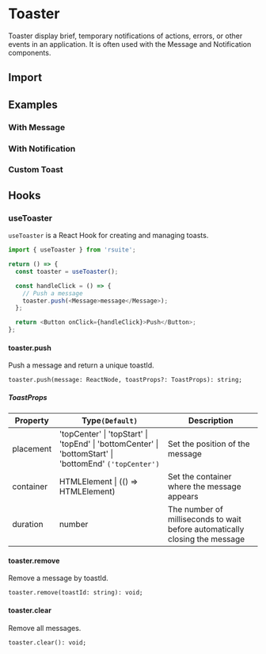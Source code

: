 # Toaster

Toaster display brief, temporary notifications of actions, errors, or other events in an application. It is often used with the Message and Notification components.

## Import

<!--{include:<import-guide>}-->

## Examples

### With Message

<!--{include:`with-message.md`}-->

### With Notification

<!--{include:`with-notification.md`}-->

### Custom Toast

<!--{include:`custom.md`}-->

## Hooks

### useToaster

`useToaster` is a React Hook for creating and managing toasts.

```ts
import { useToaster } from 'rsuite';

return () => {
  const toaster = useToaster();

  const handleClick = () => {
    // Push a message
    toaster.push(<Message>message</Message>);
  };

  return <Button onClick={handleClick}>Push</Button>;
};
```

#### toaster.push

Push a message and return a unique toastId.

```
toaster.push(message: ReactNode, toastProps?: ToastProps): string;
```

##### ToastProps

| Property  | Type`(Default)`                                                                                         | Description                                                                 |
| --------- | ------------------------------------------------------------------------------------------------------- | --------------------------------------------------------------------------- |
| placement | 'topCenter' \| 'topStart' \| 'topEnd' \| 'bottomCenter' \| 'bottomStart' \| 'bottomEnd' `('topCenter')` | Set the position of the message                                             |
| container | HTMLElement \| (() => HTMLElement)                                                                      | Set the container where the message appears                                 |
| duration  | number                                                                                                  | The number of milliseconds to wait before automatically closing the message |

#### toaster.remove

Remove a message by toastId.

```
toaster.remove(toastId: string): void;
```

#### toaster.clear

Remove all messages.

```
toaster.clear(): void;
```
